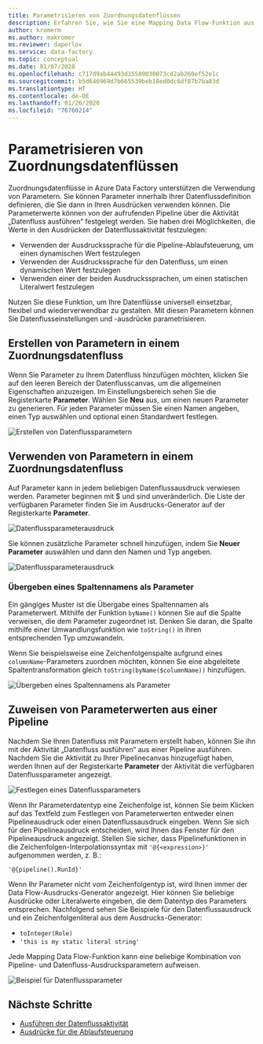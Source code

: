 ```yaml
---
title: Parametrisieren von Zuordnungsdatenflüssen
description: Erfahren Sie, wie Sie eine Mapping Data Flow-Funktion aus Data Factory-Pipelines parametrisieren können.
author: kromerm
ms.author: makromer
ms.reviewer: daperlov
ms.service: data-factory
ms.topic: conceptual
ms.date: 01/07/2020
ms.openlocfilehash: c717d9ab44493d15589030073cd2ab260ef52e1c
ms.sourcegitcommit: b5d646969d7b665539beb18ed0dc6df87b7ba83d
ms.translationtype: HT
ms.contentlocale: de-DE
ms.lasthandoff: 01/26/2020
ms.locfileid: "76760214"
---
```

# <a name="parameterizing-mapping-data-flows"></a>Parametrisieren von Zuordnungsdatenflüssen

Zuordnungsdatenflüsse in Azure Data Factory unterstützen die Verwendung von Parametern. Sie können Parameter innerhalb Ihrer Datenflussdefinition definieren, die Sie dann in Ihren Ausdrücken verwenden können. Die Parameterwerte können von der aufrufenden Pipeline über die Aktivität „Datenfluss ausführen“ festgelegt werden. Sie haben drei Möglichkeiten, die Werte in den Ausdrücken der Datenflussaktivität festzulegen:

* Verwenden der Ausdruckssprache für die Pipeline-Ablaufsteuerung, um einen dynamischen Wert festzulegen
* Verwenden der Ausdruckssprache für den Datenfluss, um einen dynamischen Wert festzulegen
* Verwenden einer der beiden Ausdruckssprachen, um einen statischen Literalwert festzulegen

Nutzen Sie diese Funktion, um Ihre Datenflüsse universell einsetzbar, flexibel und wiederverwendbar zu gestalten. Mit diesen Parametern können Sie Datenflusseinstellungen und -ausdrücke parametrisieren.

## <a name="create-parameters-in-a-mapping-data-flow"></a>Erstellen von Parametern in einem Zuordnungsdatenfluss

Wenn Sie Parameter zu Ihrem Datenfluss hinzufügen möchten, klicken Sie auf den leeren Bereich der Datenflusscanvas, um die allgemeinen Eigenschaften anzuzeigen. Im Einstellungsbereich sehen Sie die Registerkarte **Parameter**. Wählen Sie **Neu** aus, um einen neuen Parameter zu generieren. Für jeden Parameter müssen Sie einen Namen angeben, einen Typ auswählen und optional einen Standardwert festlegen.

![Erstellen von Datenflussparametern](media/data-flow/create-params.png "Erstellen von Datenflussparametern")

## <a name="use-parameters-in-a-mapping-data-flow"></a>Verwenden von Parametern in einem Zuordnungsdatenfluss 

Auf Parameter kann in jedem beliebigen Datenflussausdruck verwiesen werden. Parameter beginnen mit $ und sind unveränderlich. Die Liste der verfügbaren Parameter finden Sie im Ausdrucks-Generator auf der Registerkarte **Parameter**.

![Datenflussparameterausdruck](media/data-flow/parameter-expression.png "Datenflussparameterausdruck")

Sie können zusätzliche Parameter schnell hinzufügen, indem Sie **Neuer Parameter** auswählen und dann den Namen und Typ angeben.

![Datenflussparameterausdruck](media/data-flow/new-parameter-expression.png "Datenflussparameterausdruck")

### <a name="passing-in-a-column-name-as-a-parameter"></a>Übergeben eines Spaltennamens als Parameter

Ein gängiges Muster ist die Übergabe eines Spaltennamen als Parameterwert. Mithilfe der Funktion `byName()` können Sie auf die Spalte verweisen, die dem Parameter zugeordnet ist. Denken Sie daran, die Spalte mithilfe einer Umwandlungsfunktion wie `toString()` in ihren entsprechenden Typ umzuwandeln.

Wenn Sie beispielsweise eine Zeichenfolgenspalte aufgrund eines `columnName`-Parameters zuordnen möchten, können Sie eine abgeleitete Spaltentransformation gleich `toString(byName($columnName))` hinzufügen.

![Übergeben eines Spaltennamens als Parameter](media/data-flow/parameterize-column-name.png "Übergeben eines Spaltennamens als Parameter")

## <a name="assign-parameter-values-from-a-pipeline"></a>Zuweisen von Parameterwerten aus einer Pipeline

Nachdem Sie Ihren Datenfluss mit Parametern erstellt haben, können Sie ihn mit der Aktivität „Datenfluss ausführen“ aus einer Pipeline ausführen. Nachdem Sie die Aktivität zu Ihrer Pipelinecanvas hinzugefügt haben, werden Ihnen auf der Registerkarte **Parameter** der Aktivität die verfügbaren Datenflussparameter angezeigt.

![Festlegen eines Datenflussparameters](media/data-flow/parameter-assign.png "Festlegen eines Datenflussparameters")

Wenn Ihr Parameterdatentyp eine Zeichenfolge ist, können Sie beim Klicken auf das Textfeld zum Festlegen von Parameterwerten entweder einen Pipelineausdruck oder einen Datenflussausdruck eingeben. Wenn Sie sich für den Pipelineausdruck entscheiden, wird Ihnen das Fenster für den Pipelineausdruck angezeigt. Stellen Sie sicher, dass Pipelinefunktionen in die Zeichenfolgen-Interpolationssyntax mit `'@{<expression>}'` aufgenommen werden, z. B.:

```'@{pipeline().RunId}'```

Wenn Ihr Parameter nicht vom Zeichenfolgentyp ist, wird Ihnen immer der Data Flow-Ausdrucks-Generator angezeigt. Hier können Sie beliebige Ausdrücke oder Literalwerte eingeben, die dem Datentyp des Parameters entsprechen. Nachfolgend sehen Sie Beispiele für den Datenflussausdruck und ein Zeichenfolgenliteral aus dem Ausdrucks-Generator:

* ```toInteger(Role)```
* ```'this is my static literal string'```

Jede Mapping Data Flow-Funktion kann eine beliebige Kombination von Pipeline- und Datenfluss-Ausdrucksparametern aufweisen. 

![Beispiel für Datenflussparameter](media/data-flow/parameter-example.png "Beispiel für Datenflussparameter")



## <a name="next-steps"></a>Nächste Schritte
* [Ausführen der Datenflussaktivität](control-flow-execute-data-flow-activity.md)
* [Ausdrücke für die Ablaufsteuerung](control-flow-expression-language-functions.md)
